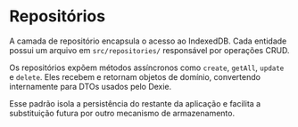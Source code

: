 # Repositórios

A camada de repositório encapsula o acesso ao IndexedDB. Cada entidade possui um arquivo em `src/repositories/` responsável por operações CRUD.

Os repositórios expõem métodos assíncronos como `create`, `getAll`, `update` e `delete`. Eles recebem e retornam objetos de domínio, convertendo internamente para DTOs usados pelo Dexie.

Esse padrão isola a persistência do restante da aplicação e facilita a substituição futura por outro mecanismo de armazenamento.
